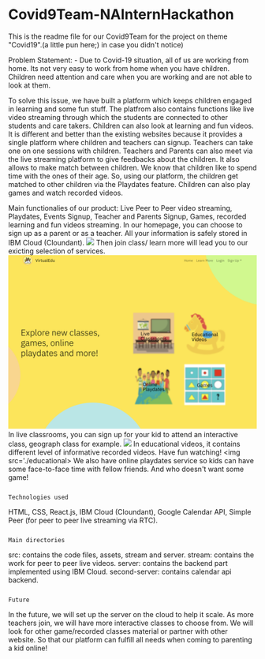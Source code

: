 # Covid9Team-NAInternHackathon

This is the readme file for our Covid9Team for the project on theme "Covid19".(a little pun here;) in case you didn't notice)

Problem Statement: - Due to Covid-19 situation, all of us are working from home. Its not very easy to work from home when you have children. Children need attention and care when you are working and are not able to look at them.

To solve this issue, we have built a platform which keeps children engaged in learning and some fun stuff. The platfrom also contains functions like live video streaming through which the students are connected to other students and care takers. Children can also look at learning and fun videos.
It is different and better than the existing websites because it provides a single platform where children and teachers can signup. Teachers can take one on one sessions with children. Teachers and Parents can also meet via the live streaming platform to give feedbacks about the children. It also allows to make match between children. We know that children like to spend time with the ones of their age. So, using our platform, the children get matched to other children via the Playdates feature. Children can also play games and watch recorded videos.

Main functionalies of our product: Live Peer to Peer video streaming, Playdates, Events Signup, Teacher and Parents Signup, Games, recorded learning and fun videos streaming.
In our homepage, you can choose to sign up as a parent or as a teacher. All your information is safely stored in IBM Cloud (Cloundant). 
<img src='./home_page' />
Then join class/ learn more will lead you to our exicting selection of services.
<img src='./learn_more_page.png'/>
In live classrooms, you can sign up for your kid to attend an interactive class, geograph class for example.
<img src='./live_classroom'/>
In educational videos, it contains different level of informative recorded videos. Have fun watching!
<img src='./educational>
We also have online playdates service so kids can have some face-to-face time with fellow friends. And who doesn't want some game!

###
    Technologies used
HTML, CSS, React.js, IBM Cloud (Cloundant), Google Calendar API, Simple Peer (for peer to peer live streaming via RTC).


###
    Main directories
src: contains the code files, assets, stream and server.
stream: contains the work for peer to peer live videos.
server: contains the backend part implemented using IBM Cloud.
second-server: contains calendar api backend.

###
    Future
In the future, we will set up the server on the cloud to help it scale. As more teachers join, we will have more interactive classes to choose from.
We will look for other game/recorded classes material or partner with other website.
So that our platform can fulfill all needs when coming to parenting a kid online!


